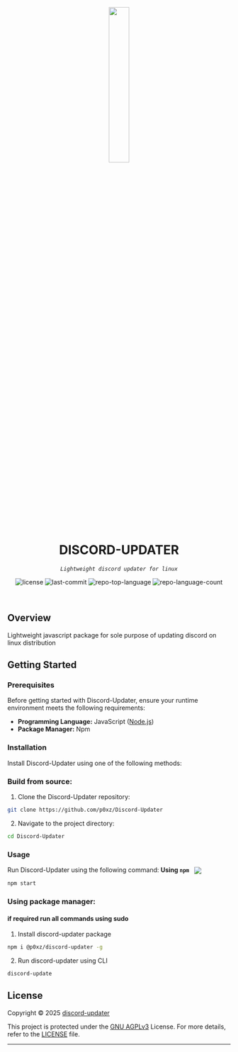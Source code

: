 <p align="center">
    <img src="https://cdn.prod.website-files.com/6257adef93867e50d84d30e2/636e0a69f118df70ad7828d4_icon_clyde_blurple_RGB.svg" align="center" width="30%">
</p>
<p align="center"><h1 align="center">DISCORD-UPDATER</h1></p>
<p align="center">
	<em><code>Lightweight discord updater for linux</code></em>
</p>
<p align="center">
	<img src="https://img.shields.io/github/license/p0xz/Discord-Updater?style=default&logo=opensourceinitiative&logoColor=white&color=0080ff" alt="license">
	<img src="https://img.shields.io/github/last-commit/p0xz/Discord-Updater?style=default&logo=git&logoColor=white&color=0080ff" alt="last-commit">
	<img src="https://img.shields.io/github/languages/top/p0xz/Discord-Updater?style=default&color=0080ff" alt="repo-top-language">
	<img src="https://img.shields.io/github/languages/count/p0xz/Discord-Updater?style=default&color=0080ff" alt="repo-language-count">
</p>
<p align="center"><!-- default option, no dependency badges. -->
</p>
<p align="center">
	<!-- default option, no dependency badges. -->
</p>
<br>

## Overview

Lightweight javascript package for sole purpose of updating discord on linux distribution

## Getting Started

### Prerequisites

Before getting started with Discord-Updater, ensure your runtime environment meets the following requirements:

- **Programming Language:** JavaScript ([Node.js](https://github.com/nodesource/distributions?tab=readme-ov-file#using-ubuntu-nodejs-lts))
- **Package Manager:** Npm

### Installation

Install Discord-Updater using one of the following methods:

### **Build from source:**

1. Clone the Discord-Updater repository:

```sh
git clone https://github.com/p0xz/Discord-Updater
```

2. Navigate to the project directory:

```sh
cd Discord-Updater
```

### Usage

Run Discord-Updater using the following command:
**Using `npm`** &nbsp; [<img align="center" src="https://img.shields.io/badge/npm-CB3837.svg?style={badge_style}&logo=npm&logoColor=white" />](https://www.npmjs.com/)

```sh
npm start
```

### **Using package manager:**

#### if required run all commands using sudo

1. Install discord-updater package

```sh
npm i @p0xz/discord-updater -g
```

2. Run discord-updater using CLI

```sh
discord-update
```

## License

Copyright © 2025 [discord-updater](https://github.com/p0xz/Discord-Updater)

This project is protected under the [GNU AGPLv3](https://choosealicense.com/licenses/agpl-3.0/) License. For more details, refer to the [LICENSE](https://github.com/p0xz/Discord-Updater/blob/master/LICENSE) file.

---
